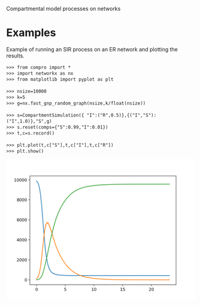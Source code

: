 
Compartmental model processes on networks


# Examples

Example of running an SIR process on an ER network and plotting the results.
```
>>> from compro import *
>>> import networkx as nx
>>> from matplotlib import pyplot as plt

>>> nsize=10000
>>> k=5
>>> g=nx.fast_gnp_random_graph(nsize,k/float(nsize))

>>> s=CompartmentSimulation({ "I":("R",0.5)},{("I","S"):("I",1.0)},"S",g)
>>> s.reset(comps={"S":0.99,"I":0.01})
>>> t,c=s.record()

>>> plt.plot(t,c["S"],t,c["I"],t,c["R"]) 
>>> plt.show()
```

![Interevent time distribution](https://raw.githubusercontent.com/bolozna/compro/master/examples/sir_example.png "Naive and Kaplan-Meier estimates for the inter-event time distribution.")
